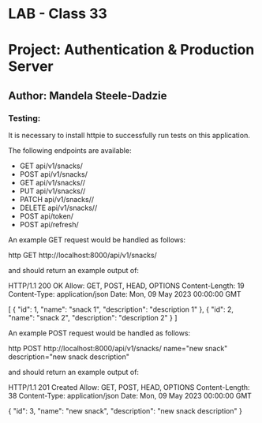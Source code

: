 # LAB - Class 33
# Project: Authentication & Production Server
## Author: Mandela Steele-Dadzie

### Testing:

It is necessary to install httpie to successfully run tests on this application.

The following endpoints are available:

- GET api/v1/snacks/
- POST api/v1/snacks/
- GET api/v1/snacks/<id>/
- PUT api/v1/snacks/<id>/
- PATCH api/v1/snacks/<id>/
- DELETE api/v1/snacks/<id>/
- POST api/token/
- POST api/refresh/

An example GET request would be handled as follows:

http GET http://localhost:8000/api/v1/snacks/

and should return an example output of:

HTTP/1.1 200 OK
Allow: GET, POST, HEAD, OPTIONS
Content-Length: 19
Content-Type: application/json
Date: Mon, 09 May 2023 00:00:00 GMT

[
    {
        "id": 1,
        "name": "snack 1",
        "description": "description 1"
    },
    {
        "id": 2,
        "name": "snack 2",
        "description": "description 2"
    }
]

An example POST request would be handled as follows:

http POST http://localhost:8000/api/v1/snacks/ name="new snack" description="new snack description"

and should return an example output of:

HTTP/1.1 201 Created
Allow: GET, POST, HEAD, OPTIONS
Content-Length: 38
Content-Type: application/json
Date: Mon, 09 May 2023 00:00:00 GMT

{
    "id": 3,
    "name": "new snack",
    "description": "new snack description"
}

